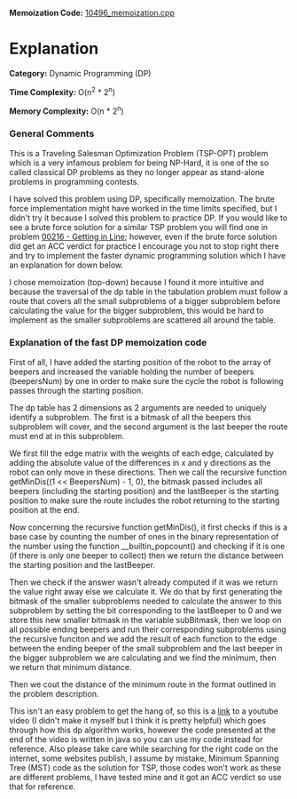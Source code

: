 **Memoization Code:** [10496\_memoization.cpp](https://github.com/elgamalsalman/CPSolutions/blob/main/UVa/UVa_Solutions/10496_Collecting_Beepers/10496_memoization.cpp)

# Explanation

**Category:** Dynamic Programming (DP)

**Time Complexity:** O(n<sup>2</sup> * 2<sup>n</sup>)

**Memory Complexity:** O(n * 2<sup>n</sup>)

### General Comments

This is a Traveling Salesman Optimization Problem (TSP-OPT) problem which is a very infamous problem for being NP-Hard, it is one of the so called classical DP problems as they no longer appear as stand-alone problems in programming contests. 

I have solved this problem using DP, specifically memoization. The brute force implementation might have worked in the time limits specified, but I didn't try it because I solved this problem to practice DP. If you would like to see a brute force solution for a similar TSP problem you will find one in problem [00216 - Getting in Line](https://github.com/elgamalsalman/CPSolutions/blob/main/UVa/UVa_Solutions/00216_Getting_in_Line/); however, even if the brute force solution did get an ACC verdict for practice I encourage you not to stop right there and try to implement the faster dynamic programming solution which I have an explanation for down below.

I chose memoization (top-down) because I found it more intuitive and because the traversal of the dp table in the tabulation problem must follow a route that covers all the small subproblems of a bigger subproblem before calculating the value for the bigger subproblem, this would be hard to implement as the smaller subproblems are scattered all around the table.

### Explanation of the fast DP memoization code

First of all, I have added the starting position of the robot to the array of beepers and increased the variable holding the number of beepers (beepersNum) by one in order to make sure the cycle the robot is following passes through the starting position.

The dp table has 2 dimensions as 2 arguments are needed to uniquely identify a subproblem. The first is a bitmask of all the beepers this subproblem will cover, and the second argument is the last beeper the route must end at in this subproblem.

We first fill the edge matrix with the weights of each edge, calculated by adding the absolute value of the differences in x and y directions as the robot can only move in these directions. Then we call the recursive function getMinDis((1 << BeepersNum) - 1, 0), the bitmask passed includes all beepers (including the starting position) and the lastBeeper is the starting position to make sure the route includes the robot returning to the starting position at the end.

Now concerning the recursive function getMinDis(), it first checks if this is a base case by counting the number of ones in the binary representation of the number using the function \_\_builtin\_popcount() and checking if it is one (if there is only one beeper to collect) then we return the distance between the starting position and the lastBeeper.

Then we check if the answer wasn't already computed if it was we return the value right away else we calculate it. We do that by first generating the bitmask of the smaller subproblems needed to calculate the answer to this subproblem by setting the bit corresponding to the lastBeeper to 0 and we store this new smaller bitmask in the variable subBitmask, then we loop on all possible ending beepers and run their corresponding subproblems using the recursive funciton and we add the result of each function to the edge between the ending beeper of the small subproblem and the last beeper in the bigger subproblem we are calculating and we find the minimum, then we return that minimum distance.

Then we cout the distance of the minimum route in the format outlined in the problem description.

This isn't an easy problem to get the hang of, so this is a [link](https://www.youtube.com/watch?v=-JjA4BLQyqE&lc=UgzakVzoESzZfe-zJwl4AaABAg) to a youtube video (I didn't make it myself but I think it is pretty helpful) which goes through how this dp algorithm works, however the code presented at the end of the video is written in java so you can use my code instead for reference. Also please take care while searching for the right code on the internet, some websites publish, I assume by mistake, Minimum Spanning Tree (MST) code as the solution for TSP, those codes won't work as these are different problems, I have tested mine and it got an ACC verdict so use that for reference.
